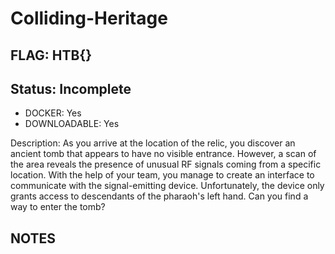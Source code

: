 # Colliding-Heritage

## FLAG: HTB{}

## Status: Incomplete

+ DOCKER: Yes
+ DOWNLOADABLE: Yes

Description: As you arrive at the location of the relic, you discover an ancient tomb that appears to have no visible entrance. However, a scan of the area reveals the presence of unusual RF signals coming from a specific location. With the help of your team, you manage to create an interface to communicate with the signal-emitting device. Unfortunately, the device only grants access to descendants of the pharaoh's left hand. Can you find a way to enter the tomb?

## NOTES
